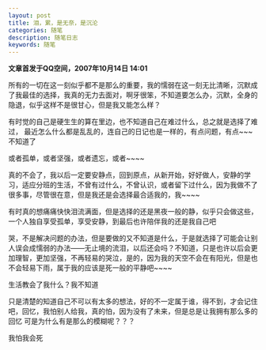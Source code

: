 ```yaml
---
layout: post
title: 泪，累，是无奈，是沉沦
categories: 随笔
description: 随笔日志
keywords: 随笔
---
```


**文章首发于QQ空间，2007年10月14日 14:01**

所有的一切在这一刻似乎都不是那么的重要，我的懦弱在这一刻无比清晰，沉默成了我最佳的选择，我真的无力去面对，啊牙很笨，不知道要怎么办，沉默，全身的隐退，似乎这样不是很甘心，但是我又能怎么样？
 
有时觉的自己是硬生生的算在里边，也不知道自己在难过什么，总之就是选择了难过， 
最近怎么什么都是乱乱的，连自己的日记也是一样的，有点问题，有点~~~不知道了 

或者孤单，或者坚强，或者遗忘，或者~~~~ 

真的不会了，我以后一定要安静点，回到原点，从新开始，好好做人，安静的学习，适应分班的生活，不曾有过什么，不曾认识，或者留下过什么，因为我做不了很多事，尽管很在意，但是我还是会选择最合适我的，我~~~~
 
有时真的想痛痛快快泪流满面，但是选择的还是黑夜一般的静，似乎只会做这些，一个人独自享受孤单，享受安静，到最后也许陪伴我的还是我自己吧 

哭，不是解决问题的办法，但是要做的又不知道是什么，于是就选择了可能会让别人误会成懦弱的办法——无止境的流泪，以后还会吗？不知道，只是也许以后会更加理智，更加坚强，不再轻易的哭泣，是的，因为我的天空不会在有阳光，但是也不会轻易下雨，属于我的应该是死一般的平静吧~~~~
 
生活教会了我什么？我不知道

只是清楚的知道自己不可以有太多的想法，好的不一定属于谁，得不到，才会记住吧，回忆，我怕别人给我，真的怕，因为没有了未来，但是总是让我拥有那么多的回忆 
可是为什么有是那么的模糊呢？？？ 

我怕我会死